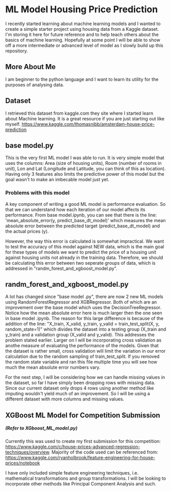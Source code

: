 # ML Model Housing Price Prediction
I recently started learning about machine learning models and I wanted to create a simple starter project using housing data from a Kaggle dataset.  I'm storing it here for future reference and to help teach others about the basics of machine learning. Hopefully at some point I will be able to show off a more intermediate or advanced level of model as I slowly build up this repository. 

## More About Me
I am beginner to the python language and I want to learn its utility for the purposes of analysing data.

## Dataset 
I retrieved this dataset from kaggle.com they site where I started learn about Machine learning. It is a great resource if you are just starting out like myself. 
https://www.kaggle.com/thomasnibb/amsterdam-house-price-prediction

## base model.py 
This is the very first ML model I was able to run. It is very simple model that uses the columns: Area (size of housing units), Room (number of rooms in unit), Lon and Lat (Longitude and Latitude, you can think of this as location). Having only 3 features also limits the predictive power of this model but the goal wasn't to make an imbecable model just yet. 

### Problems with this model
A key component of writing a good ML model is performance evaluation. So that we can understand how each iteration of our model affects its performance. From base model.ipynb, you can see that there is the line: 'mean_absolute_error(y, predict_base_dt_model)' which measures the mean absolute error between the predicted target (predict_base_dt_model) and the actual prices (y). 

However, the way this error is calculated is somewhat impractical. We want to test the accuracy of this model against NEW data, which is the main goal for these types of models we want to predict the price of a housing unit against housing units not already in the training data. Therefore, we should be calculating this error between two seperate groups of data, which is addressed in "randm_forest_and_xgboost_model.py".

## randm_forest_and_xgboost_model.py
A lot has changed since "base model .py", there are now 2 new ML models using RandomForestRegressor and XGBRegressor. Both of which are an improvement over the base model which uses the DecisionTreeRegressor. Notice how the mean absolute error here is much larger then the one seen in base model .ipynb. The reason for this large difference is because of the addition of the line: "X_train, X_valid, y_train, y_valid = train_test_split(X, y, random_state=1)" which divides the dataset into a testing group (X_train and y_train) and a validation group (X_valid and y_valid). This addresses the problem stated earlier. Larger on I will be incorporating cross validation as anothe measure of evaluating the performance of the models. Given that the dataset is rather small, cross validation will limit the variation in our error calculation due to the random sampling of train_test_split. If you removed the random state variable and ran this file multiple time you will see how much the mean absolute error numbers vary. 

For the next step, I will be considering how we can handle missing values in the dataset, so far I have simply been dropping rows with missing data. Since our current dataset only drops 4 rows using another method like imputing wouldn't yield much of an improvement. So I will be using a different dataset with more columns and missing values. 

## XGBoost ML Model for Competition Submission
##### (Refer to XGboost_ML_model.py)
Currently this was used to create my first submission for this competition: https://www.kaggle.com/c/house-prices-advanced-regression-techniques/overview.
Majority of the code used can be referenced from: https://www.kaggle.com/ryanholbrook/feature-engineering-for-house-prices/notebook

I have only included simple feature engineering techniques, i.e. mathematical transformations and group transformations. I will be looking to incorporate other methods like Principal Component Analysis and such. 
